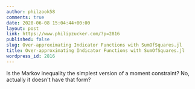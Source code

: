 ```yaml
---
author: philzook58
comments: true
date: 2020-06-08 15:04:44+00:00
layout: post
link: https://www.philipzucker.com/?p=2816
published: false
slug: Over-approximating Indicator Functions with SumOfSquares.jl
title: Over-approximating Indicator Functions with SumOfSquares.jl
wordpress_id: 2816
---
```





Is the Markov inequality the simplest version of a moment constraint? No, actually it doesn't have that form?



